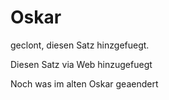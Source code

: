 Oskar
=====

geclont, diesen Satz hinzgefuegt.

Diesen Satz via Web hinzugefuegt

Noch was im alten Oskar geaendert
